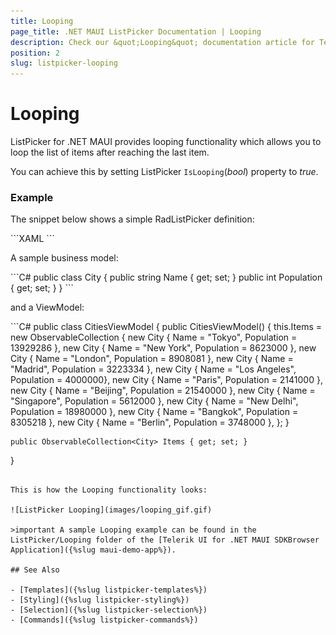 ```yaml
---
title: Looping
page_title: .NET MAUI ListPicker Documentation | Looping
description: Check our &quot;Looping&quot; documentation article for Telerik ListPicker for .NET MAUI.
position: 2
slug: listpicker-looping
---
```


# Looping

ListPicker for .NET MAUI provides looping functionality which allows you to loop the list of items after reaching the last item.

You can achieve this by setting ListPicker `IsLooping`(*bool*) property to *true*.

### Example

The snippet below shows a simple RadListPicker definition:

<snippet id='listpicker-features-looping' />
```XAML
<telerikInput:RadListPicker Placeholder="Pick a City Name!"
							IsLooping="True"
							ItemLength="40"
							ItemSpacing="3"
							ItemsSource="{Binding Items}" 
							DisplayMemberPath="Name">
		<telerikInput:RadListPicker.BindingContext>
			<local:CitiesViewModel/>
		</telerikInput:RadListPicker.BindingContext>
		<telerikInput:RadListPicker.ItemTemplate>
			<DataTemplate>
				<Label Text="{Binding Name}" 
					   HorizontalTextAlignment="Center" 
					   VerticalTextAlignment="Center"/>
			</DataTemplate>
		</telerikInput:RadListPicker.ItemTemplate>
	</telerikInput:RadListPicker>
```

A sample business model:

<snippet id='listpicker-features-businessmodel' />
```C#
public class City
{
	public string Name { get; set; }
	public int Population { get; set; }
}
```

and a ViewModel:

<snippet id='listpicker-features-viewmodel' />
```C#
public class CitiesViewModel
{
	public CitiesViewModel()
	{
		this.Items = new ObservableCollection<City>
		{
			new City { Name = "Tokyo", Population = 13929286 },
			new City { Name = "New York", Population = 8623000 },
			new City { Name = "London", Population = 8908081 },
			new City { Name = "Madrid", Population = 3223334 },
			new City { Name = "Los Angeles", Population = 4000000},
			new City { Name = "Paris", Population = 2141000 },
			new City { Name = "Beijing", Population = 21540000 },
			new City { Name = "Singapore", Population = 5612000 },
			new City { Name = "New Delhi", Population = 18980000 },
			new City { Name = "Bangkok", Population = 8305218 },
			new City { Name = "Berlin", Population = 3748000 },
		};
	}

	public ObservableCollection<City> Items { get; set; }
}
```

This is how the Looping functionality looks:

![ListPicker Looping](images/looping_gif.gif)

>important A sample Looping example can be found in the ListPicker/Looping folder of the [Telerik UI for .NET MAUI SDKBrowser Application]({%slug maui-demo-app%}).

## See Also

- [Templates]({%slug listpicker-templates%})
- [Styling]({%slug listpicker-styling%})
- [Selection]({%slug listpicker-selection%})
- [Commands]({%slug listpicker-commands%})
